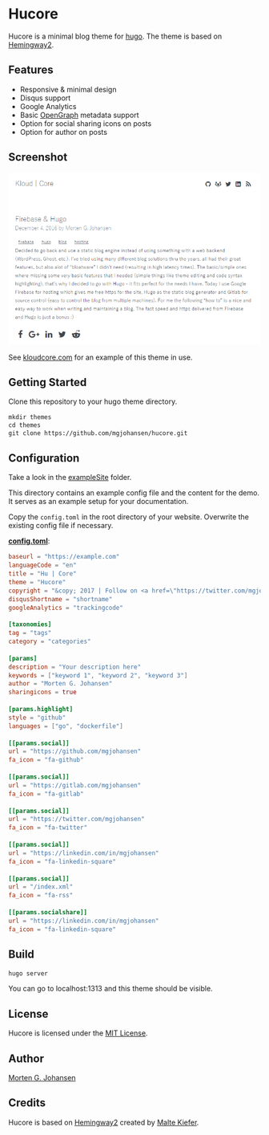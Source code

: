 # Hucore

Hucore is a minimal blog theme for [hugo](https://gohugo.io). The theme is based on [Hemingway2](https://gitlab.com/beli3ver/hemingway2).

## Features

* Responsive & minimal design
* Disqus support
* Google Analytics
* Basic [OpenGraph](http://ogp.me/) metadata support
* Option for social sharing icons on posts
* Option for author on posts

## Screenshot

![](https://raw.githubusercontent.com/mgjohansen/hucore/master/images/screenshot_github.png)

See [kloudcore.com](https://kloudcore.com) for an example of this theme in use.

## Getting Started

Clone this repository to your hugo theme directory.

```
mkdir themes
cd themes
git clone https://github.com/mgjohansen/hucore.git
```

## Configuration

Take a look in the [exampleSite](https://github.com/mgjohansen/hucore/tree/master/exampleSite) folder.

This directory contains an example config file and the content for the demo.
It serves as an example setup for your documentation.

Copy the `config.toml` in the root directory of your website. Overwrite the existing config file if necessary.

__[config.toml](https://github.com/mgjohansen/hucore/blob/master/exampleSite/config.toml)__:

```toml
baseurl = "https://example.com"
languageCode = "en"
title = "Hu | Core"
theme = "Hucore"
copyright = "&copy; 2017 | Follow on <a href=\"https://twitter.com/mgjohansen\" target=\"_blank\">Twitter</a> | <a href=\"https://github.com/mgjohansen/hucore.git\" target=\"_blank\">Hucore theme</a> & <a href=\"https://gohugo.io\" target=\"_blank\">Hugo</a> ♥"
disqusShortname = "shortname"
googleAnalytics = "trackingcode"

[taxonomies]
tag = "tags"
category = "categories"

[params]
description = "Your description here"
keywords = ["keyword 1", "keyword 2", "keyword 3"]
author = "Morten G. Johansen"
sharingicons = true

[params.highlight]
style = "github"
languages = ["go", "dockerfile"]

[[params.social]]
url = "https://github.com/mgjohansen"
fa_icon = "fa-github"

[[params.social]]
url = "https://gitlab.com/mgjohansen"
fa_icon = "fa-gitlab"

[[params.social]]
url = "https://twitter.com/mgjohansen"
fa_icon = "fa-twitter"

[[params.social]]
url = "https://linkedin.com/in/mgjohansen"
fa_icon = "fa-linkedin-square"

[[params.social]]
url = "/index.xml"
fa_icon = "fa-rss"

[[params.socialshare]]
url = "https://linkedin.com/in/mgjohansen"
fa_icon = "fa-linkedin-square"
```

## Build

```
hugo server
```

You can go to localhost:1313 and this theme should be visible.

## License

Hucore is licensed under the [MIT License](LICENSE.md).

## Author

[Morten G. Johansen](https://github.com/mgjohansen)

## Credits

Hucore is based on [Hemingway2](https://gitlab.com/beli3ver/hemingway2) created by [Malte Kiefer](https://github.com/beli3ver).
